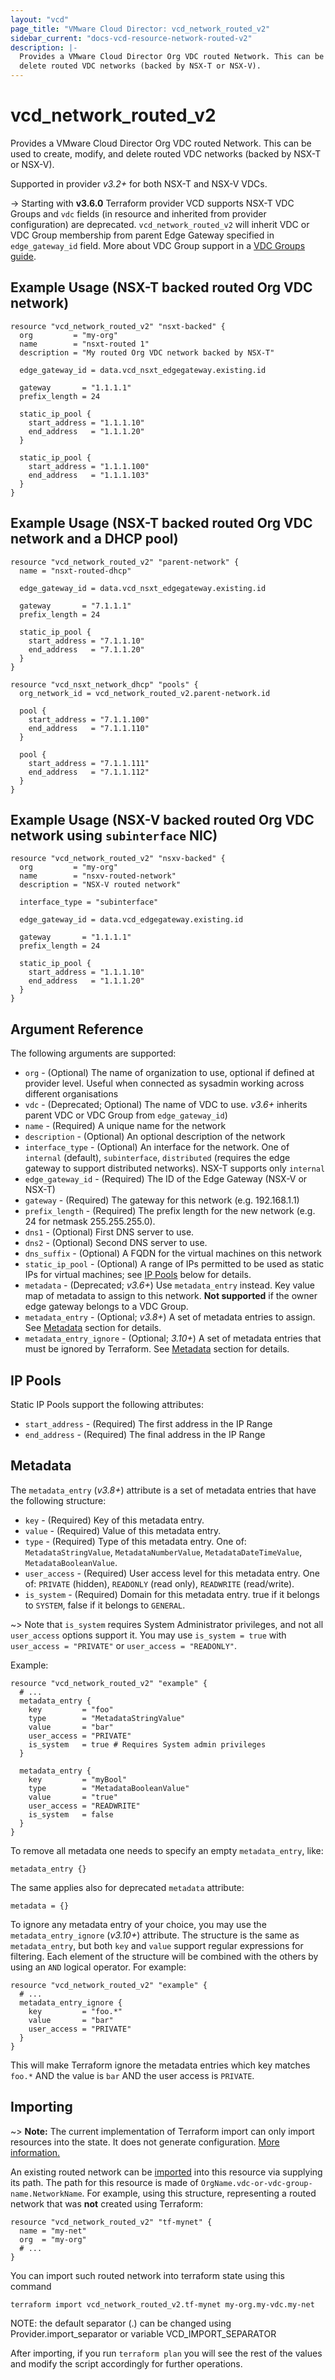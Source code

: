 ```yaml
---
layout: "vcd"
page_title: "VMware Cloud Director: vcd_network_routed_v2"
sidebar_current: "docs-vcd-resource-network-routed-v2"
description: |-
  Provides a VMware Cloud Director Org VDC routed Network. This can be used to create, modify, and
  delete routed VDC networks (backed by NSX-T or NSX-V).
---
```


# vcd\_network\_routed\_v2

Provides a VMware Cloud Director Org VDC routed Network. This can be used to create, modify, and
delete routed VDC networks (backed by NSX-T or NSX-V).

Supported in provider *v3.2+* for both NSX-T and NSX-V VDCs.

-> Starting with **v3.6.0** Terraform provider VCD supports NSX-T VDC Groups and `vdc` fields (in
resource and inherited from provider configuration) are deprecated. `vcd_network_routed_v2` will
inherit VDC or VDC Group membership from parent Edge Gateway specified in `edge_gateway_id` field.
More about VDC Group support in a [VDC Groups
guide](/providers/vmware/vcd/latest/docs/guides/vdc_groups).

## Example Usage (NSX-T backed routed Org VDC network)

```hcl
resource "vcd_network_routed_v2" "nsxt-backed" {
  org         = "my-org"
  name        = "nsxt-routed 1"
  description = "My routed Org VDC network backed by NSX-T"

  edge_gateway_id = data.vcd_nsxt_edgegateway.existing.id

  gateway       = "1.1.1.1"
  prefix_length = 24

  static_ip_pool {
    start_address = "1.1.1.10"
    end_address   = "1.1.1.20"
  }

  static_ip_pool {
    start_address = "1.1.1.100"
    end_address   = "1.1.1.103"
  }
}
```

## Example Usage (NSX-T backed routed Org VDC network and a DHCP pool)

```hcl
resource "vcd_network_routed_v2" "parent-network" {
  name = "nsxt-routed-dhcp"

  edge_gateway_id = data.vcd_nsxt_edgegateway.existing.id

  gateway       = "7.1.1.1"
  prefix_length = 24

  static_ip_pool {
    start_address = "7.1.1.10"
    end_address   = "7.1.1.20"
  }
}

resource "vcd_nsxt_network_dhcp" "pools" {
  org_network_id = vcd_network_routed_v2.parent-network.id

  pool {
    start_address = "7.1.1.100"
    end_address   = "7.1.1.110"
  }

  pool {
    start_address = "7.1.1.111"
    end_address   = "7.1.1.112"
  }
}
```

## Example Usage (NSX-V backed routed Org VDC network using `subinterface` NIC)

```hcl
resource "vcd_network_routed_v2" "nsxv-backed" {
  org         = "my-org"
  name        = "nsxv-routed-network"
  description = "NSX-V routed network"

  interface_type = "subinterface"

  edge_gateway_id = data.vcd_edgegateway.existing.id

  gateway       = "1.1.1.1"
  prefix_length = 24

  static_ip_pool {
    start_address = "1.1.1.10"
    end_address   = "1.1.1.20"
  }
}
```

## Argument Reference

The following arguments are supported:

* `org` - (Optional) The name of organization to use, optional if defined at provider level. Useful when
  connected as sysadmin working across different organisations
* `vdc` - (Deprecated; Optional) The name of VDC to use. *v3.6+* inherits parent VDC or VDC Group
  from `edge_gateway_id`)
* `name` - (Required) A unique name for the network
* `description` - (Optional) An optional description of the network
* `interface_type` - (Optional) An interface for the network. One of `internal` (default), `subinterface`, 
  `distributed` (requires the edge gateway to support distributed networks). NSX-T supports only `internal`
* `edge_gateway_id` - (Required) The ID of the Edge Gateway (NSX-V or NSX-T)
* `gateway` - (Required) The gateway for this network (e.g. 192.168.1.1)
* `prefix_length` - (Required) The prefix length for the new network (e.g. 24 for netmask 255.255.255.0).
* `dns1` - (Optional) First DNS server to use.
* `dns2` - (Optional) Second DNS server to use.
* `dns_suffix` - (Optional) A FQDN for the virtual machines on this network
* `static_ip_pool` - (Optional) A range of IPs permitted to be used as static IPs for
  virtual machines; see [IP Pools](#ip-pools) below for details.
* `metadata` - (Deprecated; *v3.6+*) Use `metadata_entry` instead. Key value map of metadata to assign to this network. **Not supported** if the owner edge gateway belongs to a VDC Group.
* `metadata_entry` - (Optional; *v3.8+*) A set of metadata entries to assign. See [Metadata](#metadata) section for details.
* `metadata_entry_ignore` - (Optional; *3.10+*) A set of metadata entries that must be ignored by Terraform. See [Metadata](#metadata) section for details.

<a id="ip-pools"></a>
## IP Pools

Static IP Pools support the following attributes:

* `start_address` - (Required) The first address in the IP Range
* `end_address` - (Required) The final address in the IP Range

<a id="metadata"></a>
## Metadata

The `metadata_entry` (*v3.8+*) attribute is a set of metadata entries that have the following structure:

* `key` - (Required) Key of this metadata entry.
* `value` - (Required) Value of this metadata entry.
* `type` - (Required) Type of this metadata entry. One of: `MetadataStringValue`, `MetadataNumberValue`, `MetadataDateTimeValue`, `MetadataBooleanValue`.
* `user_access` - (Required) User access level for this metadata entry. One of: `PRIVATE` (hidden), `READONLY` (read only), `READWRITE` (read/write).
* `is_system` - (Required) Domain for this metadata entry. true if it belongs to `SYSTEM`, false if it belongs to `GENERAL`.

~> Note that `is_system` requires System Administrator privileges, and not all `user_access` options support it.
   You may use `is_system = true` with `user_access = "PRIVATE"` or `user_access = "READONLY"`.

Example:

```hcl
resource "vcd_network_routed_v2" "example" {
  # ...
  metadata_entry {
    key         = "foo"
    type        = "MetadataStringValue"
    value       = "bar"
    user_access = "PRIVATE"
    is_system   = true # Requires System admin privileges
  }

  metadata_entry {
    key         = "myBool"
    type        = "MetadataBooleanValue"
    value       = "true"
    user_access = "READWRITE"
    is_system   = false
  }
}
```

To remove all metadata one needs to specify an empty `metadata_entry`, like:

```
metadata_entry {}
```

The same applies also for deprecated `metadata` attribute:

```
metadata = {}
```

To ignore any metadata entry of your choice, you may use the `metadata_entry_ignore` (*v3.10+*) attribute.
The structure is the same as `metadata_entry`, but both `key` and `value` support regular expressions for filtering.
Each element of the structure will be combined with the others by using an `AND` logical operator. For example:

```hcl
resource "vcd_network_routed_v2" "example" {
  # ...
  metadata_entry_ignore {
    key         = "foo.*"
    value       = "bar"
    user_access = "PRIVATE"
  }
}
```

This will make Terraform ignore the metadata entries which key matches `foo.*` AND the value is `bar` AND the user access is `PRIVATE`.

## Importing

~> **Note:** The current implementation of Terraform import can only import resources into the state. It does not generate
configuration. [More information.][docs-import]

An existing routed network can be [imported][docs-import] into this resource via supplying its path.
The path for this resource is made of `OrgName.vdc-or-vdc-group-name.NetworkName`.
For example, using this structure, representing a routed network that was **not** created using Terraform:

```hcl
resource "vcd_network_routed_v2" "tf-mynet" {
  name = "my-net"
  org  = "my-org"
  # ...
}
```

You can import such routed network into terraform state using this command

```
terraform import vcd_network_routed_v2.tf-mynet my-org.my-vdc.my-net
```

NOTE: the default separator (.) can be changed using Provider.import_separator or variable VCD_IMPORT_SEPARATOR

[docs-import]:https://www.terraform.io/docs/import/

After importing, if you run `terraform plan` you will see the rest of the values and modify the script accordingly for
further operations.
